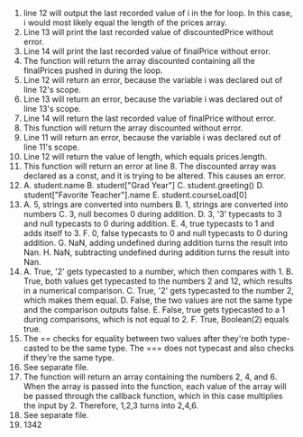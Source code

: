 1. line 12 will output the last recorded value of i in the for loop. In this case, i would most likely equal the length of the prices array.
2. Line 13 will print the last recorded value of discountedPrice without error.
3. Line 14 will print the last recorded value of finalPrice without error.
4. The function will return the array discounted containing all the finalPrices pushed in during the loop.
5. Line 12 will return an error, because the variable i was declared out of line 12's scope.
6. Line 13 will return an error, because the variable i was declared out of line 13's scope.
7. Line 14 will return the last recorded value of finalPrice without error.
8. This function will return the array discounted without error.
9. Line 11 will return an error, because the variable i was declared out of line 11's scope.
10. Line 12 will return the value of length, which equals prices.length.
11. This function will return an error at line 8. The discounted array was declared as a const, and it is trying to be altered. This causes an error.
12. 
    A. student.name
    B. student["Grad Year"]
    C. student.greeting()
    D. student["Favorite Teacher"].name
    E. student.courseLoad[0]
13. 
    A. 5, strings are converted into numbers
    B. 1, strings are converted into numbers
    C. 3, null becomes 0 during addition.
    D. 3, '3' typecasts to 3 and null typecasts to 0 during addition.
    E. 4, true typecasts to 1 and adds itself to 3.
    F. 0, false typecasts to 0 and null typecasts to 0 during addition.
    G. NaN, adding undefined during addition turns the result into Nan.
    H. NaN, subtracting undefined during addition turns the result into Nan.
14. 
    A. True, '2' gets typecasted to a number, which then compares with 1.
    B. True, both values get typecasted to the numbers 2 and 12, which results in a numerical comparison.
    C. True, '2' gets typecasted to the number 2, which makes them equal.
    D. False, the two values are not the same type and the comparison outputs false.
    E. False, true gets typecasted to a 1 during comparisons, which is not equal to 2.
    F. True, Boolean(2) equals true.
15. The == checks for equality between two values after they're both type-casted to be the same type. The === does not typecast and also checks if they're the same type.
16. See separate file.
17. The function will return an array containing the numbers 2, 4, and 6. When the array is passed into the function, each value of the array will be passed through the callback function, which in this case multiplies the input by 2. Therefore, 1,2,3 turns into 2,4,6.
18. See separate file.
19. 1342